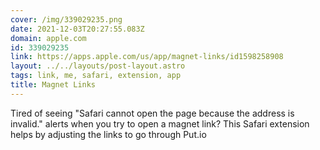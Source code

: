 ```yaml
---
cover: /img/339029235.png
date: 2021-12-03T20:27:55.083Z
domain: apple.com
id: 339029235
link: https://apps.apple.com/us/app/magnet-links/id1598258908
layout: ../../layouts/post-layout.astro
tags: link, me, safari, extension, app
title: Magnet Links
---
```


Tired of seeing "Safari cannot open the page because the address is invalid." alerts when you try to open a magnet link? This Safari extension helps by adjusting the links to go through Put.io
